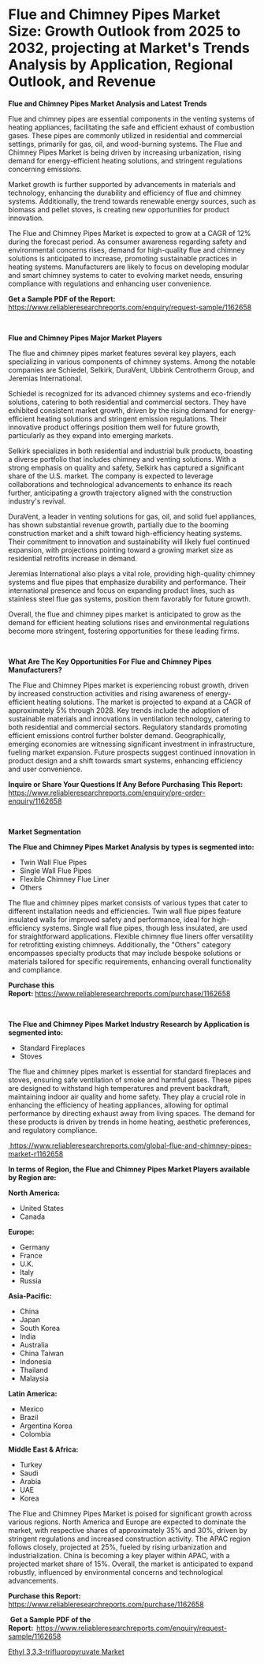 <p><h1>Flue and Chimney Pipes Market Size: Growth Outlook from 2025 to 2032, projecting at Market's Trends Analysis by Application, Regional Outlook, and Revenue</h1></p><p><strong>Flue and Chimney Pipes Market Analysis and Latest Trends</strong></p>
<p><p>Flue and chimney pipes are essential components in the venting systems of heating appliances, facilitating the safe and efficient exhaust of combustion gases. These pipes are commonly utilized in residential and commercial settings, primarily for gas, oil, and wood-burning systems. The Flue and Chimney Pipes Market is being driven by increasing urbanization, rising demand for energy-efficient heating solutions, and stringent regulations concerning emissions. </p><p>Market growth is further supported by advancements in materials and technology, enhancing the durability and efficiency of flue and chimney systems. Additionally, the trend towards renewable energy sources, such as biomass and pellet stoves, is creating new opportunities for product innovation. </p><p>The Flue and Chimney Pipes Market is expected to grow at a CAGR of 12% during the forecast period. As consumer awareness regarding safety and environmental concerns rises, demand for high-quality flue and chimney solutions is anticipated to increase, promoting sustainable practices in heating systems. Manufacturers are likely to focus on developing modular and smart chimney systems to cater to evolving market needs, ensuring compliance with regulations and enhancing user convenience.</p></p>
<p><strong>Get a Sample PDF of the Report:&nbsp;</strong> <a href="https://www.reliableresearchreports.com/enquiry/request-sample/1162658?utm_campaign=3060&utm_medium=2&utm_source=Github&utm_content=ia&utm_term=24032025&utm_id=flue-and-chimney-pipes">https://www.reliableresearchreports.com/enquiry/request-sample/1162658</a></p>
<p>&nbsp;</p>
<p><strong>Flue and Chimney Pipes Major Market Players</strong></p>
<p><p>The flue and chimney pipes market features several key players, each specializing in various components of chimney systems. Among the notable companies are Schiedel, Selkirk, DuraVent, Ubbink Centrotherm Group, and Jeremias International.</p><p>Schiedel is recognized for its advanced chimney systems and eco-friendly solutions, catering to both residential and commercial sectors. They have exhibited consistent market growth, driven by the rising demand for energy-efficient heating solutions and stringent emission regulations. Their innovative product offerings position them well for future growth, particularly as they expand into emerging markets.</p><p>Selkirk specializes in both residential and industrial bulk products, boasting a diverse portfolio that includes chimney and venting solutions. With a strong emphasis on quality and safety, Selkirk has captured a significant share of the U.S. market. The company is expected to leverage collaborations and technological advancements to enhance its reach further, anticipating a growth trajectory aligned with the construction industry's revival.</p><p>DuraVent, a leader in venting solutions for gas, oil, and solid fuel appliances, has shown substantial revenue growth, partially due to the booming construction market and a shift toward high-efficiency heating systems. Their commitment to innovation and sustainability will likely fuel continued expansion, with projections pointing toward a growing market size as residential retrofits increase in demand.</p><p>Jeremias International also plays a vital role, providing high-quality chimney systems and flue pipes that emphasize durability and performance. Their international presence and focus on expanding product lines, such as stainless steel flue gas systems, position them favorably for future growth.</p><p>Overall, the flue and chimney pipes market is anticipated to grow as the demand for efficient heating solutions rises and environmental regulations become more stringent, fostering opportunities for these leading firms.</p></p>
<p>&nbsp;</p>
<p><strong>What Are The Key Opportunities For Flue and Chimney Pipes Manufacturers?</strong></p>
<p><p>The Flue and Chimney Pipes market is experiencing robust growth, driven by increased construction activities and rising awareness of energy-efficient heating solutions. The market is projected to expand at a CAGR of approximately 5% through 2028. Key trends include the adoption of sustainable materials and innovations in ventilation technology, catering to both residential and commercial sectors. Regulatory standards promoting efficient emissions control further bolster demand. Geographically, emerging economies are witnessing significant investment in infrastructure, fueling market expansion. Future prospects suggest continued innovation in product design and a shift towards smart systems, enhancing efficiency and user convenience.</p></p>
<p><strong>Inquire or Share Your Questions If Any Before Purchasing This Report:</strong> <a href="https://www.reliableresearchreports.com/enquiry/pre-order-enquiry/1162658?utm_campaign=3060&utm_medium=2&utm_source=Github&utm_content=ia&utm_term=24032025&utm_id=flue-and-chimney-pipes">https://www.reliableresearchreports.com/enquiry/pre-order-enquiry/1162658</a></p>
<p>&nbsp;</p>
<p><strong>Market Segmentation</strong></p>
<p><strong>The Flue and Chimney Pipes Market Analysis by types is segmented into:</strong></p>
<p><ul><li>Twin Wall Flue Pipes</li><li>Single Wall Flue Pipes</li><li>Flexible Chimney Flue Liner</li><li>Others</li></ul></p>
<p><p>The flue and chimney pipes market consists of various types that cater to different installation needs and efficiencies. Twin wall flue pipes feature insulated walls for improved safety and performance, ideal for high-efficiency systems. Single wall flue pipes, though less insulated, are used for straightforward applications. Flexible chimney flue liners offer versatility for retrofitting existing chimneys. Additionally, the "Others" category encompasses specialty products that may include bespoke solutions or materials tailored for specific requirements, enhancing overall functionality and compliance.</p></p>
<p><strong>Purchase this Report:&nbsp;</strong><a href="https://www.reliableresearchreports.com/purchase/1162658?utm_campaign=3060&utm_medium=2&utm_source=Github&utm_content=ia&utm_term=24032025&utm_id=flue-and-chimney-pipes">https://www.reliableresearchreports.com/purchase/1162658</a></p>
<p>&nbsp;</p>
<p><strong>The Flue and Chimney Pipes Market Industry Research by Application is segmented into:</strong></p>
<p><ul><li>Standard Fireplaces</li><li>Stoves</li></ul></p>
<p><p>The flue and chimney pipes market is essential for standard fireplaces and stoves, ensuring safe ventilation of smoke and harmful gases. These pipes are designed to withstand high temperatures and prevent backdraft, maintaining indoor air quality and home safety. They play a crucial role in enhancing the efficiency of heating appliances, allowing for optimal performance by directing exhaust away from living spaces. The demand for these products is driven by trends in home heating, aesthetic preferences, and regulatory compliance.</p></p>
<p><a href="https://www.reliableresearchreports.com/global-flue-and-chimney-pipes-market-r1162658?utm_campaign=3060&utm_medium=2&utm_source=Github&utm_content=ia&utm_term=24032025&utm_id=flue-and-chimney-pipes">&nbsp;https://www.reliableresearchreports.com/global-flue-and-chimney-pipes-market-r1162658</a></p>
<p><strong>In terms of Region, the Flue and Chimney Pipes Market Players available by Region are:</strong></p>
<p>
    <p> <strong> North America: </strong>
        <ul>
            <li>United States</li>
            <li>Canada</li>
        </ul>
        </p> 
    <p> <strong> Europe: </strong>
        <ul>
            <li>Germany</li>
            <li>France</li>
            <li>U.K.</li>
            <li>Italy</li>
            <li>Russia</li>
        </ul>
        </p> 
    <p> <strong> Asia-Pacific: </strong>
        <ul>
            <li>China</li>
            <li>Japan</li>
            <li>South Korea</li>
            <li>India</li>
            <li>Australia</li>
            <li>China Taiwan</li>
            <li>Indonesia</li>
            <li>Thailand</li>
            <li>Malaysia</li>
        </ul>
        </p> 
    <p> <strong> Latin America: </strong>
        <ul>
            <li>Mexico</li>
            <li>Brazil</li>
            <li>Argentina Korea</li>
            <li>Colombia</li>
        </ul>
        </p> 
    <p> <strong> Middle East & Africa: </strong>
        <ul>
            <li>Turkey</li>
            <li>Saudi</li>
            <li>Arabia</li>
            <li>UAE</li>
            <li>Korea</li>
        </ul>
    </p>
    </p>
<p><p>The Flue and Chimney Pipes Market is poised for significant growth across various regions. North America and Europe are expected to dominate the market, with respective shares of approximately 35% and 30%, driven by stringent regulations and increased construction activity. The APAC region follows closely, projected at 25%, fueled by rising urbanization and industrialization. China is becoming a key player within APAC, with a projected market share of 15%. Overall, the market is anticipated to expand robustly, influenced by environmental concerns and technological advancements.</p></p>
<p><strong>Purchase this Report: </strong><a href="https://www.reliableresearchreports.com/purchase/1162658?utm_campaign=3060&utm_medium=2&utm_source=Github&utm_content=ia&utm_term=24032025&utm_id=flue-and-chimney-pipes">https://www.reliableresearchreports.com/purchase/1162658</a></p>
<p>&nbsp;<strong>Get a Sample PDF of the Report:&nbsp;&nbsp;</strong><a href="https://www.reliableresearchreports.com/enquiry/request-sample/1162658?utm_campaign=3060&utm_medium=2&utm_source=Github&utm_content=ia&utm_term=24032025&utm_id=flue-and-chimney-pipes">https://www.reliableresearchreports.com/enquiry/request-sample/1162658</a></p>
<p><strong></strong></p>
<p><p><a href="https://github.com/zurubting/Market-Research-Report-List-1/blob/main/ethyl-333-trifluoropyruvate-market.md?utm_campaign=3060&utm_medium=2&utm_source=Github&utm_content=ia&utm_term=24032025&utm_id=flue-and-chimney-pipes">Ethyl 3,3,3-trifluoropyruvate Market</a></p></p>